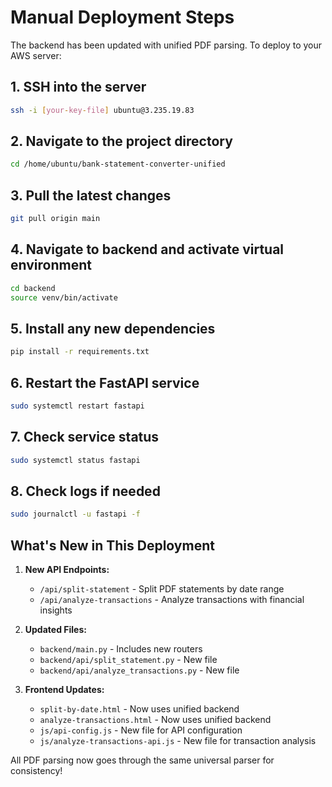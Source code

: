 # Manual Deployment Steps

The backend has been updated with unified PDF parsing. To deploy to your AWS server:

## 1. SSH into the server
```bash
ssh -i [your-key-file] ubuntu@3.235.19.83
```

## 2. Navigate to the project directory
```bash
cd /home/ubuntu/bank-statement-converter-unified
```

## 3. Pull the latest changes
```bash
git pull origin main
```

## 4. Navigate to backend and activate virtual environment
```bash
cd backend
source venv/bin/activate
```

## 5. Install any new dependencies
```bash
pip install -r requirements.txt
```

## 6. Restart the FastAPI service
```bash
sudo systemctl restart fastapi
```

## 7. Check service status
```bash
sudo systemctl status fastapi
```

## 8. Check logs if needed
```bash
sudo journalctl -u fastapi -f
```

## What's New in This Deployment

1. **New API Endpoints:**
   - `/api/split-statement` - Split PDF statements by date range
   - `/api/analyze-transactions` - Analyze transactions with financial insights

2. **Updated Files:**
   - `backend/main.py` - Includes new routers
   - `backend/api/split_statement.py` - New file
   - `backend/api/analyze_transactions.py` - New file

3. **Frontend Updates:**
   - `split-by-date.html` - Now uses unified backend
   - `analyze-transactions.html` - Now uses unified backend
   - `js/api-config.js` - New file for API configuration
   - `js/analyze-transactions-api.js` - New file for transaction analysis

All PDF parsing now goes through the same universal parser for consistency!